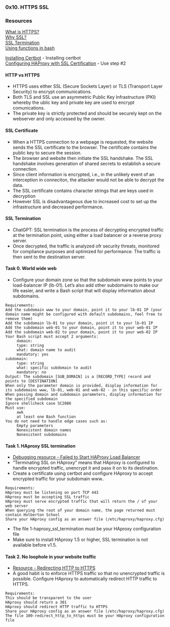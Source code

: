 ### 0x10. HTTPS SSL
  
### Resources
[What is HTTPS?](https://www.instantssl.com/http-vs-https)  
[Why SSL?](https://www.sslshopper.com/why-ssl-the-purpose-of-using-ssl-certificates.html)  
[SSL Termination](https://en.wikipedia.org/wiki/TLS_termination_proxy)  
[Using functions in bash](https://tldp.org/LDP/abs/html/complexfunct.html)  
  
[Installing Certbot](https://www.digitalocean.com/community/tutorials/how-to-use-certbot-standalone-mode-to-retrieve-let-s-encrypt-ssl-certificates-on-ubuntu-20-04) - Installing certbot  
[Configuring HAProxy with SSL Certification](https://www.digitalocean.com/community/tutorials/how-to-secure-haproxy-with-let-s-encrypt-on-ubuntu-14-04) - Use step #2  

#### HTTP vs HTTPS
- HTTPS uses either SSL (Secure Sockets Layer) or TLS (Transport Layer Security) to encrypt communications. 
- Both TLS and SSL use an asymmetric Public Key Infrastructure (PKI) whereby the ublic key and private key are used to encrypt comunications.
- The private key is strictly protected and should be securely kept on the webserver and only accessed by the owner.
  
#### SSL Certificate
- When a HTTPS connection to a webpage is requested, the website sends the SSL certificate to the browser. The certificate contains the public key to secure the session.
- The browser and website then initiate the SSL handshake. The SSL handshake involves generation of shared secrets to establish a secure connection.
- Since client information is encrypted, i.e., in the unlikely event of an interception in conneciton, the attacker would not be able to decrypt the data.
- The SSL certificate contains character strings that are keys used in decryption
- However SSL is disadvantageous due to increased cost to set up the infrastructure and decreased performance.
  
#### SSL Termination
- ChatGPT: SSL termination is the process of decrypting encrypted traffic at the termination point, using either a load balancer or a reverse proxy server.
- Once decrypted, the traffic is analyzed ofr security threats, monitored for compliance purposes and optimized for performance. The traffic is then sent to the destination server.

#### Task 0. World wide web
- Configure your domain zone so that the subdomain www points to your load-balancer IP (lb-01). Let’s also add other subdomains to make our life easier, and write a Bash script that will display information about subdomains.
```
Requirements:
Add the subdomain www to your domain, point it to your lb-01 IP (your domain name might be configured with default subdomains, feel free to remove them)
Add the subdomain lb-01 to your domain, point it to your lb-01 IP
Add the subdomain web-01 to your domain, point it to your web-01 IP
Add the subdomain web-02 to your domain, point it to your web-02 IP
Your Bash script must accept 2 arguments:
     domain:
     type: string
     what: domain name to audit
     mandatory: yes
subdomain:
     type: string
     what: specific subdomain to audit
     mandatory: no
Output: The subdomain [SUB_DOMAIN] is a [RECORD_TYPE] record and points to [DESTINATION]
When only the parameter domain is provided, display information for its subdomains www, lb-01, web-01 and web-02 - in this specific order
When passing domain and subdomain parameters, display information for the specified subdomain
Ignore shellcheck case SC2086
Must use:
     awk
     at least one Bash function
You do not need to handle edge cases such as:
     Empty parameters
     Nonexistent domain names
     Nonexistent subdomains
```

#### Task 1. HAproxy SSL termination
- [Debugging resource - Failed to Start HAProxy Load Balancer](https://discourse.haproxy.org/t/failed-to-start-haproxy-load-balancer/5224/2)  
- “Terminating SSL on HAproxy” means that HAproxy is configured to handle encrypted traffic, unencrypt it and pass it on to its destination.
- Create a certificate using certbot and configure HAproxy to accept encrypted traffic for your subdomain www..
```
Requirements:
HAproxy must be listening on port TCP 443
HAproxy must be accepting SSL traffic
HAproxy must serve encrypted traffic that will return the / of your web server
When querying the root of your domain name, the page returned must contain Holberton School
Share your HAproxy config as an answer file (/etc/haproxy/haproxy.cfg)
```
- The file 1-haproxy_ssl_termination must be your HAproxy configuration file
- Make sure to install HAproxy 1.5 or higher, SSL termination is not available before v1.5.  

#### Task 2. No loophole in your website traffic
- [Resource - Redirecting HTTP to HTTPS](https://www.haproxy.com/blog/redirect-http-to-https-with-haproxy/)
- A good habit is to enforce HTTPS traffic so that no unencrypted traffic is possible. Configure HAproxy to automatically redirect HTTP traffic to HTTPS.
```
Requirements:
This should be transparent to the user
HAproxy should return a 301
HAproxy should redirect HTTP traffic to HTTPS
Share your HAproxy config as an answer file (/etc/haproxy/haproxy.cfg)
The file 100-redirect_http_to_https must be your HAproxy configuration file
```
